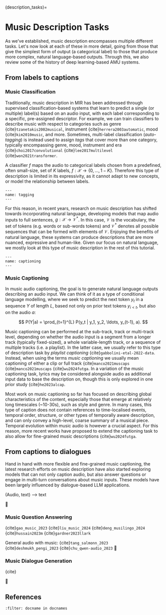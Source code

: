 (description_tasks)=
# Music Description Tasks
As we've established, music description encompasses multiple different tasks.
Let's now look at each of these in more detail, going from those that give the simplest form of output (a categorical label) to those that produce more complex, natural language-based outputs. Through this, we also review some of the history of deep learning-based AMU systems.

## From labels to captions

### Music Classification
Traditionally, music description in MIR has been addressed through supervised classification-based systems that learn 
to predict a single (or multiple) label(s) based on an audio input, with each label corresponding to a specific, pre-assigned descriptor.
For example, we can train classifiers to describe music with respect to categories such as genre {cite}`tzanetakis2002musical`, instrument {cite}`herrera2003automatic`, mood {cite}`kim2010music`, and more.
Sometimes, multi-label classification (*auto-tagging*) is instead used to assign *tags* that cover more than one category, typically encompassing genre, mood, instrument and era {cite}`choi2017convolutional` {cite}`lee2017multilevel` {cite}`won2021transformer`.

A classifier $f$ maps the audio to categorical labels chosen from a predefined, often small-size, set of $K$ labels, $f: \mathcal{X} \rightarrow \{0, \dots, 1-K\}$. Therefore this type of description is limited in its expressivity, as it cannot adapt to new concepts, or model the relationship between labels. 

```{figure} ./img/tags.png
---
name: tagging
---

```

For this reason, in recent years, research on music description has shifted towards incorporating natural language, developing models that map audio inputs 
to full sentences, $g: \mathcal{X} \rightarrow \mathcal{V}^*$. In this case, $\mathcal{V}$ is the vocabulary, the set of tokens (e.g. words or sub-words tokens) and $\mathcal{V}^*$ denotes all possible sequences that can be formed with elements of $\mathcal{V}$. Enjoying the benefits of natural language, these systems can produce descriptions that are more nuanced, expressive and human-like. Given our focus on natural language, we mostly look at this type of music description in the rest of this tutorial.

```{figure} ./img/caption.png
---
name: captioning
---

```

### Music Captioning
In music audio captioning, the goal is to generate natural language outputs describing an audio input. We can think of it as a type of conditional language modelling, where we seek to predict the next token $y_t$ in a sequence $Y$ of length $L$, based not only on prior text tokens $y_{i<t}$, but also on the audio $a$:

$$
P(Y|a) = \prod_{t=1}^{L} P(y_t | y_1, y_2, \ldots, y_{t-1}, a).
$$

Music captioning can be performed at the sub-track, track or multi-track level, depending on whether the audio input is a segment from a longer track (typically fixed-sized), a whole variable-length track, or a sequence of multiple tracks (i.e. a playlist). In the latter case, we usually refer to this type of description task by *playlist captioning* {cite}`gabbolini-etal-2022-data`. Instead, when using the terms *music captioning* we usually mean captioning of either a clip or full track {cite}`manco2021muscaps` {cite}`manco2021muscaps` {cite}`wu2024futga`. In a variation of the music captioning task, lyrics may be considered alongside audio as additional input data to base the description on, though this is only explored in one prior study {cite}`he2023alcap`. 

Most work on music captioning so far has focused on describing global characteristics of the content, especially those that emerge at relatively long timescales (~10-30s), such as style and genre. In many cases, this type of caption does not contain references to time-localised events, temporal order, structure, or other types of temporally aware description, and can only convey a high-level, coarse summary of a musical piece. Temporal evolution within music audio is however a crucial aspect. For this reason, more recent works have proposed to extend the captioning task to also allow for fine-grained music descriptions {cite}`wu2024futga`.

## From captions to dialogues
Hand in hand with more flexible and fine-grained music captioning, the latest research efforts on music description have also started exploring models that can not only caption audio, but also answer questions or engage in multi-turn conversations about music inputs.
These models have been largely influenced by dialogue-based LLM applications.

(Audio, text) --> text

🚧

### Music Question Answering 

{cite}`gao_music_2023` {cite}`liu_music_2024` {cite}`deng_musilingo_2024` {cite}`hussain2023m` {cite}`gardner2023llark`

General audio with music: {cite}`tang_salmonn_2023` {cite}`deshmukh_pengi_2023` {cite}`chu_qwen-audio_2023`
🚧

### Music Dialogue Generation

{cite}

🚧

## References

```{bibliography}
:filter: docname in docnames
```
